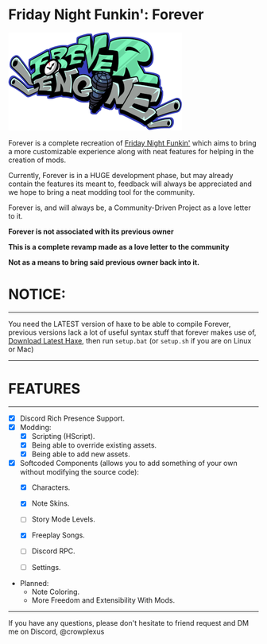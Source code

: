 # Friday Night Funkin': Forever

![logo](/art/forever/foreverLogo-small.png)

Forever is a complete recreation of [Friday Night Funkin'](https://github.com/FunkinCrew/Funkin) which aims to bring a more customizable experience along with neat features for helping in the creation of mods.

Currently, Forever is in a HUGE development phase, but may already contain the features its meant to, feedback will always be appreciated and we hope to bring a neat modding tool for the community.

Forever is, and will always be, a Community-Driven Project as a love letter to it.

**Forever is not associated with its previous owner**

**This is a complete revamp made as a love letter to the community**

**Not as a means to bring said previous owner back into it.**

# NOTICE:

--- 

You need the LATEST version of haxe to be able to compile Forever, previous versions lack a lot of useful syntax stuff that forever makes use of, [Download Latest Haxe](https://haxe.org/download/), then run `setup.bat` (or `setup.sh` if you are on Linux or Mac)

---

# FEATURES

---

- [x] Discord Rich Presence Support.
- [x] Modding:
    - [x] Scripting (HScript).
    - [x] Being able to override existing assets.
    - [x] Being able to add new assets.

- [x] Softcoded Components (allows you to add something of your own without modifying the source code):
    - [x] Characters.
    - [x] Note Skins.
    - [ ] Story Mode Levels.
    - [x] Freeplay Songs.
    - [ ] Discord RPC.
    - [ ] Settings.


- Planned:
    - Note Coloring.
    - More Freedom and Extensibility With Mods.

---

If you have any questions, please don't hesitate to friend request and DM me on Discord, @crowplexus
